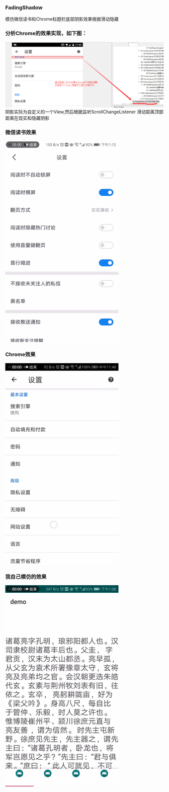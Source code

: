 ### FadingShadow
模仿微信读书和Chrome标题栏底部阴影效果根据滑动隐藏


### 分析Chrome的效果实现，如下图：
![png](image/chrome1.png)
阴影实际为自定义的一个View,然后根据监听ScrollChangeListener
滑动距离顶部距离在现实和隐藏阴影


### 微信读书效果
![gif](image/weixin.gif)

### Chrome效果
![gif](image/chrome.gif)

### 我自己模仿的效果
![gif](image/demo.gif)
　　　

